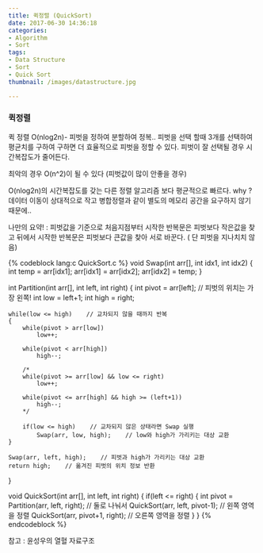 ```yaml
---
title: 퀵정렬 (QuickSort)
date: 2017-06-30 14:36:18
categories:
- Algorithm
- Sort
tags:
- Data Structure
- Sort
- Quick Sort
thumbnail: /images/datastructure.jpg

---
```

### 퀵정렬
퀵 정렬 O(nlog2n)- 피벗을 정하여 분할하여 정복.. 피벗을 선택 할때 3개를 선택하여 평균치를 구하여 구하면 더 효율적으로 피벗을 정할 수 있다.
피벗이 잘 선택될 경우 시간복잡도가 줄어든다.

최악의 경우 O(n^2)이 될 수 있다  (피벗값이 많이 안좋을 경우)

O(nlog2n)의 시간복잡도를 갖는 다른 정렬 알고리즘 보다 평균적으로 빠르다.
why ? 데이터 이동이 상대적으로 작고 병합정렬과 같이 별도의 메모리 공간을 요구하지 않기 때문에..

나만의 요약! : 피벗값을 기준으로 처음지점부터 시작한 반복문은 피벗보다 작은값을 찾고 뒤에서 시작한 반복문은 피벗보다 큰값을 찾아 서로 바꾼다. ( 단 피벗을 지나치치 않음)

{% codeblock lang:c QuickSort.c  %}
void Swap(int arr[], int idx1, int idx2)
{
	int temp = arr[idx1];
	arr[idx1] = arr[idx2];
	arr[idx2] = temp;
}


int Partition(int arr[], int left, int right)
{
	int pivot = arr[left];    // 피벗의 위치는 가장 왼쪽!
	int low = left+1;
	int high = right;

	while(low <= high)    // 교차되지 않을 때까지 반복
	{
		while(pivot > arr[low])
			low++;

		while(pivot < arr[high])
			high--;

		/*
		while(pivot >= arr[low] && low <= right)
			low++;

		while(pivot <= arr[high] && high >= (left+1))
			high--;
		*/

		if(low <= high)    // 교차되지 않은 상태라면 Swap 실행
			Swap(arr, low, high);    // low와 high가 가리키는 대상 교환
	}

	Swap(arr, left, high);    // 피벗과 high가 가리키는 대상 교환
	return high;    // 옮겨진 피벗의 위치 정보 반환
}

void QuickSort(int arr[], int left, int right)
{
	if(left <= right)
	{
		int pivot = Partition(arr, left, right);    // 둘로 나눠서
		QuickSort(arr, left, pivot-1);    // 왼쪽 영역을 정렬
		QuickSort(arr, pivot+1, right);    // 오른쪽 영역을 정렬
	}
}
{% endcodeblock %}

참고 : 윤성우의 열혈 자료구조
